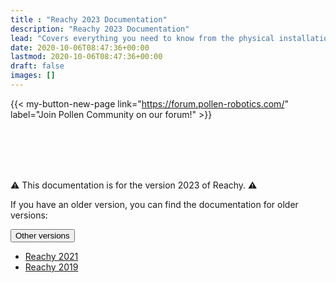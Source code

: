 ```yaml
---
title : "Reachy 2023 Documentation"
description: "Reachy 2023 Documentation"
lead: "Covers everything you need to know from the physical installation of Reachy to advanced uses like VR teleoperation."
date: 2020-10-06T08:47:36+00:00
lastmod: 2020-10-06T08:47:36+00:00
draft: false
images: []
---
```

{{< my-button-new-page link="https://forum.pollen-robotics.com/" label="Join Pollen Community on our forum!" >}}  

<br />  
<br />  
<br />  
<br />

:warning: This documentation is for the version 2023 of Reachy. :warning:

If you have an older version, you can find the documentation for older versions:

<div class="dropdown">
  <button class="btn btn-secondary dropdown-toggle" type="button" id="dropdownMenuButton1" data-bs-toggle="dropdown" aria-expanded="false">
    Other versions
  </button>
  <ul class="dropdown-menu" aria-labelledby="dropdownMenuButton1">
    <li><a class="dropdown-item" href="https://pollen-robotics.github.io/reachy-2021-docs/">Reachy 2021</a></li>
    <li><a class="dropdown-item" href="https://pollen-robotics.github.io/reachy-2019-docs/">Reachy 2019</a></li>
  </ul>
</div>

